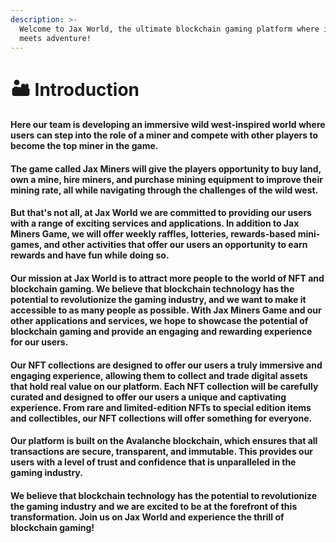 ```yaml
---
description: >-
  Welcome to Jax World, the ultimate blockchain gaming platform where innovation
  meets adventure!
---
```


# 🏜 Introduction

#### Here our team is developing an immersive wild west-inspired world where users can step into the role of a miner and compete with other players to become the top miner in the game.

#### The game called Jax Miners will give the players opportunity to buy land, own a mine, hire miners, and purchase mining equipment to improve their mining rate, all while navigating through the challenges of the wild west.&#x20;

#### But that's not all, at Jax World we are committed to providing our users with a range of exciting services and applications. In addition to Jax Miners Game, we will offer weekly raffles, lotteries, rewards-based mini-games, and other activities that offer our users an opportunity to earn rewards and have fun while doing so.

#### Our mission at Jax World is to attract more people to the world of NFT and blockchain gaming. We believe that blockchain technology has the potential to revolutionize the gaming industry, and we want to make it accessible to as many people as possible. With Jax Miners Game and our other applications and services, we hope to showcase the potential of blockchain gaming and provide an engaging and rewarding experience for our users.

#### Our NFT collections are designed to offer our users a truly immersive and engaging experience, allowing them to collect and trade digital assets that hold real value on our platform. Each NFT collection will be carefully curated and designed to offer our users a unique and captivating experience. From rare and limited-edition NFTs to special edition items and collectibles, our NFT collections will offer something for everyone.

#### Our platform is built on the Avalanche blockchain, which ensures that all transactions are secure, transparent, and immutable. This provides our users with a level of trust and confidence that is unparalleled in the gaming industry.

#### We believe that blockchain technology has the potential to revolutionize the gaming industry and we are excited to be at the forefront of this transformation. Join us on Jax World and experience the thrill of blockchain gaming!

